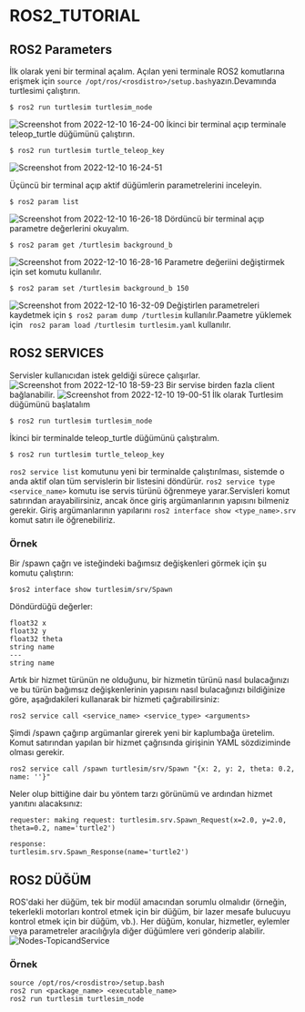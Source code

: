 # ROS2_TUTORIAL
## ROS2 Parameters
İlk olarak yeni bir terminal açalım. Açılan yeni terminale ROS2 komutlarına erişmek için ```source /opt/ros/<rosdistro>/setup.bash```yazın.Devamında turtlesimi çalıştırın.
```
$ ros2 run turtlesim turtlesim_node
```
![Screenshot from 2022-12-10 16-24-00](https://user-images.githubusercontent.com/73121257/206857442-8d6920f6-675f-4353-a4fe-2ed24c1addbd.png)
İkinci bir terminal açıp terminale teleop_turtle düğümünü çalıştırın.
```
$ ros2 run turtlesim turtle_teleop_key
```
![Screenshot from 2022-12-10 16-24-51](https://user-images.githubusercontent.com/73121257/206857494-32971efe-e2ef-4a17-bfbc-5c29e3a00e49.png)

Üçüncü bir terminal açıp aktif düğümlerin parametrelerini inceleyin.
```
$ ros2 param list
```
![Screenshot from 2022-12-10 16-26-18](https://user-images.githubusercontent.com/73121257/206857513-5baa5656-a657-408a-be69-550100861bb2.png)
Dördüncü bir terminal açıp parametre değerlerini okuyalım.
```
$ ros2 param get /turtlesim background_b
```
![Screenshot from 2022-12-10 16-28-16](https://user-images.githubusercontent.com/73121257/206857633-b8402662-f0b1-4106-beff-fec2c0fb1999.png)
Parametre değeriini değiştirmek için set komutu kullanılır.
```
$ ros2 param set /turtlesim background_b 150
```
![Screenshot from 2022-12-10 16-32-09](https://user-images.githubusercontent.com/73121257/206857828-71297928-dbb5-4c4e-8b6c-aef752eb24f5.png)
 Değiştirlen parametreleri kaydetmek için ``` $ ros2 param dump /turtlesim ``` kullanılır.Paametre yüklemek için ```  ros2 param load /turtlesim turtlesim.yaml ``` kullanılır.

## ROS2 SERVICES
Servisler kullanıcıdan istek geldiği sürece çalışırlar.
![Screenshot from 2022-12-10 18-59-23](https://user-images.githubusercontent.com/73121257/206863929-2ea2425c-ebcb-4055-b8ee-ea2d10be0b29.png)
Bir servise birden fazla client bağlanabilir.
![Screenshot from 2022-12-10 19-00-51](https://user-images.githubusercontent.com/73121257/206864017-19925835-adda-4ab8-a7a9-8a2034088a4c.png)
İlk olarak Turtlesim düğümünü başlatalım
```
$ ros2 run turtlesim turtlesim_node
```
İkinci bir terminalde teleop_turtle düğümünü çalıştıralım.
```
$ ros2 run turtlesim turtle_teleop_key
```
``` ros2 service list ``` komutunu yeni bir terminalde çalıştırılması, sistemde o anda aktif olan tüm servislerin bir listesini döndürür. ``` ros2 service type <service_name> ``` komutu ise servis türünü öğrenmeye yarar.Servisleri komut satırından arayabilirsiniz, ancak önce giriş argümanlarının yapısını bilmeniz gerekir. Giriş argümanlarının yapılarını ``` ros2 interface show <type_name>.srv ``` komut satırı ile öğrenebiliriz.
### Örnek
Bir /spawn çağrı ve isteğindeki bağımsız değişkenleri görmek için şu komutu çalıştırın:
```
$ros2 interface show turtlesim/srv/Spawn
```
Döndürdüğü değerler:
```
float32 x
float32 y
float32 theta
string name 
---
string name
```
Artık bir hizmet türünün ne olduğunu, bir hizmetin türünü nasıl bulacağınızı ve bu türün bağımsız değişkenlerinin yapısını nasıl bulacağınızı bildiğinize göre, aşağıdakileri kullanarak bir hizmeti çağırabilirsiniz:
```
ros2 service call <service_name> <service_type> <arguments>
```
Şimdi /spawn çağırıp argümanlar girerek yeni bir kaplumbağa üretelim. Komut satırından yapılan bir hizmet çağrısında <arguments> girişinin YAML sözdiziminde olması gerekir.
```
ros2 service call /spawn turtlesim/srv/Spawn "{x: 2, y: 2, theta: 0.2, name: ''}"
```
Neler olup bittiğine dair bu yöntem tarzı görünümü ve ardından hizmet yanıtını alacaksınız:
 ```
requester: making request: turtlesim.srv.Spawn_Request(x=2.0, y=2.0, theta=0.2, name='turtle2')

response:
turtlesim.srv.Spawn_Response(name='turtle2')
```
## ROS2 DÜĞÜM
ROS'daki her düğüm, tek bir modül amacından sorumlu olmalıdır (örneğin, tekerlekli motorları kontrol etmek için bir düğüm, bir lazer mesafe bulucuyu kontrol etmek için bir düğüm, vb.). Her düğüm, konular, hizmetler, eylemler veya parametreler aracılığıyla diğer düğümlere veri gönderip alabilir.
![Nodes-TopicandService](https://user-images.githubusercontent.com/73121257/208055253-b2523f3d-6d9e-4baa-9e17-28bb08fa914d.gif)
### Örnek
 ```
 source /opt/ros/<rosdistro>/setup.bash
 ros2 run <package_name> <executable_name>
 ros2 run turtlesim turtlesim_node
```
